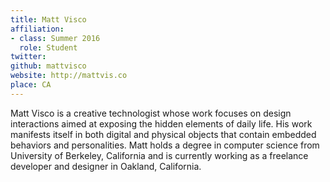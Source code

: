 ```yaml
---
title: Matt Visco
affiliation:
- class: Summer 2016
  role: Student
twitter: 
github: mattvisco
website: http://mattvis.co
place: CA
---
```

Matt Visco is a creative technologist whose work focuses on design interactions aimed at exposing the hidden elements of daily life. His work manifests itself in both digital and physical objects that contain embedded behaviors and personalities. Matt holds a degree in computer science from University of Berkeley, California and is currently working as a freelance developer and designer in Oakland, California.